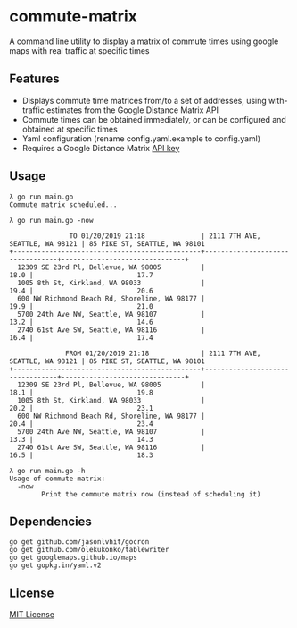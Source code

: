 # commute-matrix
A command line utility to display a matrix of commute times using google maps with real traffic at specific times

## Features

* Displays commute time matrices from/to a set of addresses, using with-traffic estimates from the Google Distance Matrix API
* Commute times can be obtained immediately, or can be configured and obtained at specific times
* Yaml configuration (rename config.yaml.example to config.yaml)
* Requires a Google Distance Matrix [API key](https://developers.google.com/maps/documentation/distance-matrix/get-api-key)

## Usage

```
λ go run main.go
Commute matrix scheduled...

λ go run main.go -now

               TO 01/20/2019 21:18              | 2111 7TH AVE, SEATTLE, WA 98121 | 85 PIKE ST, SEATTLE, WA 98101
+-----------------------------------------------+---------------------------------+-------------------------------+
  12309 SE 23rd Pl, Bellevue, WA 98005          |                            18.0 |                          17.7
  1005 8th St, Kirkland, WA 98033               |                            19.4 |                          20.6
  600 NW Richmond Beach Rd, Shoreline, WA 98177 |                            19.9 |                          21.0
  5700 24th Ave NW, Seattle, WA 98107           |                            13.2 |                          14.6
  2740 61st Ave SW, Seattle, WA 98116           |                            16.4 |                          17.4

              FROM 01/20/2019 21:18             | 2111 7TH AVE, SEATTLE, WA 98121 | 85 PIKE ST, SEATTLE, WA 98101
+-----------------------------------------------+---------------------------------+-------------------------------+
  12309 SE 23rd Pl, Bellevue, WA 98005          |                            18.1 |                          19.8
  1005 8th St, Kirkland, WA 98033               |                            20.2 |                          23.1
  600 NW Richmond Beach Rd, Shoreline, WA 98177 |                            20.4 |                          23.4
  5700 24th Ave NW, Seattle, WA 98107           |                            13.3 |                          14.3
  2740 61st Ave SW, Seattle, WA 98116           |                            16.5 |                          18.3

λ go run main.go -h
Usage of commute-matrix:
  -now
        Print the commute matrix now (instead of scheduling it)
```

## Dependencies

```
go get github.com/jasonlvhit/gocron
go get github.com/olekukonko/tablewriter
go get googlemaps.github.io/maps
go get gopkg.in/yaml.v2
```

## License

[MIT License](https://github.com/shazbits/commute-matrix/blob/master/LICENSE)

